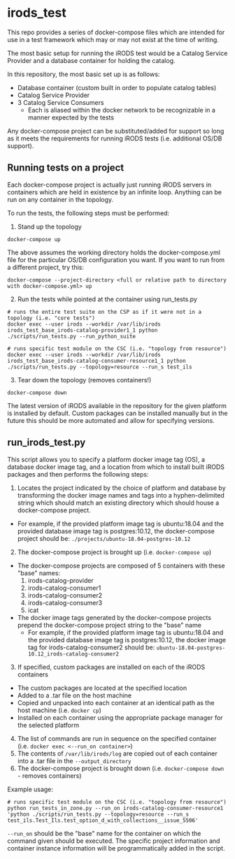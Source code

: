 # irods\_test

This repo provides a series of docker-compose files which are intended for use in a test framework which may or may not exist at the time of writing.

The most basic setup for running the iRODS test would be a Catalog Service Provider and a database container for holding the catalog.

In this repository, the most basic set up is as follows:
 - Database container (custom built in order to populate catalog tables)
 - Catalog Service Provider
 - 3 Catalog Service Consumers
    - Each is aliased within the docker network to be recognizable in a manner expected by the tests

Any docker-compose project can be substituted/added for support so long as it meets the requirements for running iRODS tests (i.e. additional OS/DB support).

## Running tests on a project

Each docker-compose project is actually just running iRODS servers in containers which are held in existence by an infinite loop. Anything can be run on any container in the topology.

To run the tests, the following steps must be performed:

1. Stand up the topology
```
docker-compose up
```
The above assumes the working directory holds the docker-compose.yml file for the particular OS/DB configuration you want. If you want to run from a different project, try this:
```
docker-compose --project-directory <full or relative path to directory with docker-compose.yml> up
```

2. Run the tests while pointed at the container using run\_tests.py
```
# runs the entire test suite on the CSP as if it were not in a topology (i.e. "core tests")
docker exec --user irods --workdir /var/lib/irods irods_test_base_irods-catalog-provider1_1 python ./scripts/run_tests.py --run_python_suite

# runs specific test module on the CSC (i.e. "topology from resource")
docker exec --user irods --workdir /var/lib/irods irods_test_base_irods-catalog-consumer-resource1_1 python ./scripts/run_tests.py --topology=resource --run_s test_ils
```

3. Tear down the topology (removes containers!)
```
docker-compose down
```

The latest version of iRODS available in the repository for the given platform is installed by default.
Custom packages can be installed manually but in the future this should be more automated and allow for specifying versions.

## run\_irods\_test.py

This script allows you to specify a platform docker image tag (OS), a database docker image tag, and a location from which to install built iRODS packages and then performs the following steps:

1. Locates the project indicated by the choice of platform and database by transforming the docker image names and tags into a hyphen-delimited string which should match an existing directory which should house a docker-compose project.
 - For example, if the provided platform image tag is ubuntu:18.04 and the provided database image tag is postgres:10.12, the docker-compose project should be: `./projects/ubuntu-18.04-postgres-10.12`
2. The docker-compose project is brought up (i.e. `docker-compose up`)
 - The docker-compose projects are composed of 5 containers with these "base" names:
   1. irods-catalog-provider
   2. irods-catalog-consumer1
   3. irods-catalog-consumer2
   4. irods-catalog-consumer3
   5. icat
 - The docker image tags generated by the docker-compose projects prepend the docker-compose project string to the "base" name
   - For example, if the provided platform image tag is ubuntu:18.04 and the provided database image tag is postgres:10.12, the docker image tag for irods-catalog-consumer2 should be: `ubuntu-18.04-postgres-10.12_irods-catalog-consumer2`
3. If specified, custom packages are installed on each of the iRODS containers
 - The custom packages are located at the specified location
 - Added to a .tar file on the host machine
 - Copied and unpacked into each container at an identical path as the host machine (i.e. `docker cp`) 
 - Installed on each container using the appropriate package manager for the selected platform
4. The list of commands are run in sequence on the specified container (i.e. `docker exec <--run_on container>`)
5. The contents of `/var/lib/irods/log` are copied out of each container into a .tar file in the `--output_directory`
6. The docker-compose project is brought down (i.e. `docker-compose down` - removes containers)

Example usage:
```
# runs specific test module on the CSC (i.e. "topology from resource")
python run_tests_in_zone.py --run_on irods-catalog-consumer-resource1 'python ./scripts/run_tests.py --topology=resource --run_s test_ils.Test_Ils.test_option_d_with_collections__issue_5506'
```
`--run_on` should be the "base" name for the container on which the command given should be executed. The specific project information and container instance information will be programmatically added in the script.

